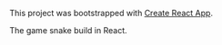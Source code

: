 This project was bootstrapped with [Create React App](https://github.com/facebook/create-react-app).

The game snake build in React.